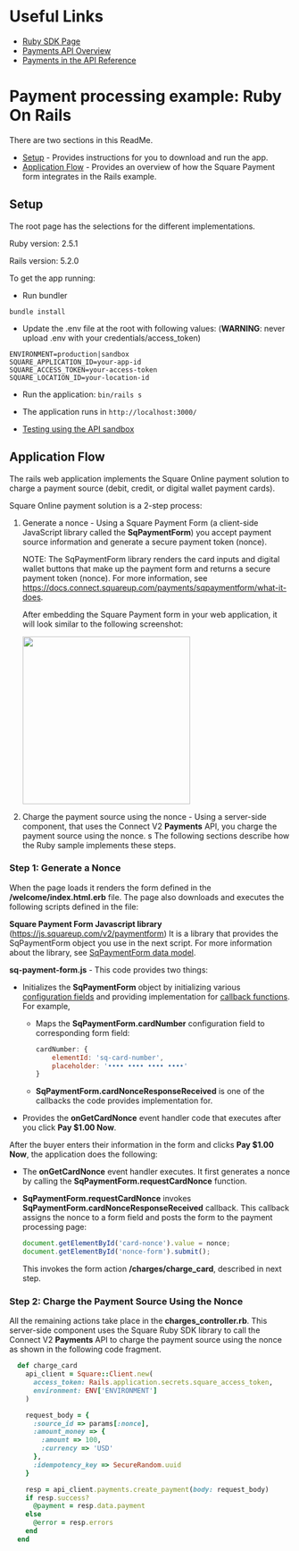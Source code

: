 # Useful Links

* [Ruby SDK Page](https://developer.squareup.com/docs/sdks/ruby)
* [Payments API Overview](https://developer.squareup.com/docs/payments)
* [Payments in the API Reference](https://developer.squareup.com/reference/square/payments-api)

# Payment processing example: Ruby On Rails


There are two sections in this ReadMe.

* [Setup](#setup) - Provides instructions for you to download and run the app.
* [Application Flow](#application-flow) - Provides an overview of how the Square Payment form integrates in the Rails example.

## Setup

The root page has the selections for the different implementations.

Ruby version: 2.5.1

Rails version: 5.2.0

To get the app running:

* Run bundler

```
bundle install
```

* Update the .env file at the root with following values:
(<b>WARNING</b>: never upload .env with your credentials/access_token)

```
ENVIRONMENT=production|sandbox
SQUARE_APPLICATION_ID=your-app-id
SQUARE_ACCESS_TOKEN=your-access-token
SQUARE_LOCATION_ID=your-location-id
```

* Run the application: `bin/rails s`

* The application runs in `http://localhost:3000/`

* [Testing using the API sandbox](https://docs.connect.squareup.com/articles/using-sandbox)

## Application Flow

The rails web application implements the Square Online payment solution to charge a payment source (debit, credit, or digital wallet payment cards).

Square Online payment solution is a 2-step process: 

1. Generate a nonce -  Using a Square Payment Form (a client-side JavaScript library 
called the **SqPaymentForm**) you accept payment source information and generate a secure payment token (nonce).

    NOTE: The SqPaymentForm library renders the card inputs and digital wallet buttons that make up the payment form and returns a secure payment token (nonce). For more information, see https://docs.connect.squareup.com/payments/sqpaymentform/what-it-does.

    After embedding the Square Payment form in your web application, it will look similar to the following screenshot:

    <img src="./PaymentFormExampleRuby.png" width="300"/>

2. Charge the payment source using the nonce - Using a server-side component, that uses the Connect V2 
**Payments** API, you charge the payment source using the nonce.
s
The following sections describe how the Ruby sample implements these steps.

### Step 1: Generate a Nonce

When the page loads it renders the form defined in the **/welcome/index.html.erb** file. The page also downloads and executes the following scripts defined in the file:

 **Square Payment Form Javascript library** (https://js.squareup.com/v2/paymentform) It is a library that provides the SqPaymentForm object you use in the next script. For more information about the library, see [SqPaymentForm data model](https://docs.connect.squareup.com/api/paymentform#navsection-paymentform). 

**sq-payment-form.js** - This code provides two things:

* Initializes the **SqPaymentForm** object by initializing various 
[configuration fields](https://docs.connect.squareup.com/api/paymentform#paymentform-configurationfields) and providing implementation for [callback functions](https://docs.connect.squareup.com/api/paymentform#_callbackfunctions_detail). For example,

    * Maps the **SqPaymentForm.cardNumber** configuration field to corresponding form field:  

        ```javascript
        cardNumber: {
            elementId: 'sq-card-number',               
            placeholder: '•••• •••• •••• ••••'
        }
        ```
    * **SqPaymentForm.cardNonceResponseReceived** is one of the callbacks the code provides implementation for. 

* Provides the **onGetCardNonce** event handler code that executes after you click **Pay $1.00 Now**.

After the buyer enters their information in the form and clicks **Pay $1.00 Now**, the application does the following: 

* The **onGetCardNonce** event handler executes. It first generates a nonce by calling the **SqPaymentForm.requestCardNonce** function.
* **SqPaymentForm.requestCardNonce** invokes **SqPaymentForm.cardNonceResponseReceived** callback. This callback  assigns the nonce to a form field and posts the form to the payment processing page:

    ```javascript
    document.getElementById('card-nonce').value = nonce;
    document.getElementById('nonce-form').submit();  
    ```

    This invokes the form action **/charges/charge_card**, described in next step.

### Step 2: Charge the Payment Source Using the Nonce 
All the remaining actions take place in the **charges_controller.rb**.  This server-side component uses the Square Ruby SDK library to call the Connect V2 **Payments** API to charge the payment source using the nonce as shown in the following code fragment. 
```ruby
  def charge_card
    api_client = Square::Client.new(
      access_token: Rails.application.secrets.square_access_token,
      environment: ENV['ENVIRONMENT']
    )

    request_body = {
      :source_id => params[:nonce],
      :amount_money => {
        :amount => 100,
        :currency => 'USD'
      },
      :idempotency_key => SecureRandom.uuid
    }

    resp = api_client.payments.create_payment(body: request_body)
    if resp.success?
      @payment = resp.data.payment
    else
      @error = resp.errors
    end
  end
```	
